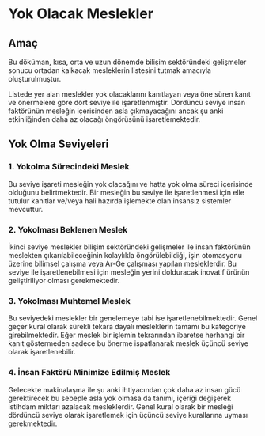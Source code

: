 # Yok Olacak Meslekler

## Amaç

Bu döküman, kısa, orta ve uzun dönemde bilişim sektöründeki gelişmeler sonucu ortadan kalkacak mesleklerin listesini tutmak amacıyla oluşturulmuştur.

Listede yer alan meslekler yok olacaklarını kanıtlayan veya öne süren kanıt ve önermelere göre dört seviye ile işaretlenmiştir. Dördüncü seviye insan faktörünün mesleğin içerisinden asla çıkmayacağını ancak şu anki etkinliğinden daha az olacağı öngörüsünü işaretlemektedir. 

## Yok Olma Seviyeleri

### 1. Yokolma Sürecindeki Meslek

Bu seviye işareti mesleğin yok olacağını ve hatta yok olma süreci içerisinde olduğunu belirtmektedir. Bir mesleğin bu seviye ile işaretlenmesi için elle tutulur kanıtlar ve/veya hali hazırda işlemekte olan insansız sistemler mevcuttur.

### 2. Yokolması Beklenen Meslek

İkinci seviye meslekler bilişim sektöründeki gelişmeler ile insan faktörünün meslekten çıkarılabileceğinin kolaylıkla öngörülebildiği, işin otomasyonu üzerine bilimsel çalışma veya Ar-Ge çalışması yapılan mesleklerdir. Bu seviye ile işaretlenebilmesi için mesleğin yerini dolduracak inovatif ürünün geliştiriliyor olması gerekmektedir.

### 3. Yokolması Muhtemel Meslek

Bu seviyedeki meslekler bir genelemeye tabi ise işaretlenebilmektedir. Genel geçer kural olarak sürekli tekara dayalı mesleklerin tamamı bu kategoriye girebilmektedir. Eğer meslek bir işlemin tekrarından ibaretse herhangi bir kanıt göstermeden sadece bu önerme ispatlanarak meslek üçüncü seviye olarak işaretlenebilir.

### 4. İnsan Faktörü Minimize Edilmiş Meslek

Gelecekte makinalaşma ile şu anki ihtiyacından çok daha az insan gücü gerektirecek bu sebeple asla yok olmasa da tanımı, içeriği değişerek istihdam miktarı azalacak mesleklerdir. Genel kural olarak bir mesleği dördüncü seviye olarak işaretlemek için üçüncü seviye kurallarına uyması gerekmektedir.

